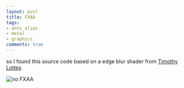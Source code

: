 ```yaml
---
layout: post
title: FXAA
tags:
- anti alias
- metal
- graphics
comments: true
---
```

so I found this source code based on a edge blur shader from [Timothy Lottes](http://www.geeks3d.com/20110405/fxaa-fast-approximate-anti-aliasing-demo-glsl-opengl-test-radeon-geforce/3/)

![no FXAA](https://github.com/sntwo/Mercury/blob/master/Screen.Shot.2016-02-29.at.7.52.07.PM.png?raw=true)






